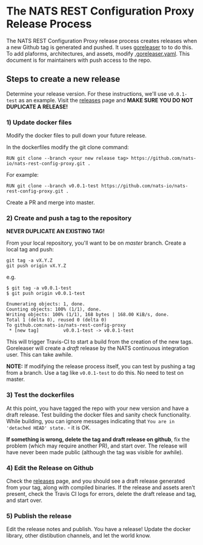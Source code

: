# The NATS REST Configuration Proxy Release Process

The NATS REST Configuration Proxy release process creates releases when a new Github tag is generated and pushed.  It uses [goreleaser](https://goreleaser.com/) to to do this.  To add plaforms, architectures, and assets, modify [.goreleaser.yaml](https://github.com/nats-io/nats-rest-config-proxy/blob/master/.goreleaser.yml).  This document is for maintainers with push access to the repo.

## Steps to create a new release

Determine your release version.  For these instructions, we'll use `v0.0.1-test` as an example.  Visit the [releases](https://github.com/nats-io/nats-rest-config-proxy/releases) page and **MAKE SURE YOU DO NOT DUPLICATE A RELEASE!**

### 1) Update docker files

Modify the docker files to pull down your future release.

In the dockerfiles modify the git clone command:

```text
RUN git clone --branch <your new release tag> https://github.com/nats-io/nats-rest-config-proxy.git .
```

For example:

```text
RUN git clone --branch v0.0.1-test https://github.com/nats-io/nats-rest-config-proxy.git .
```

Create a PR and merge into master.

### 2) Create and push a tag to the repository

**NEVER DUPLICATE AN EXISTING TAG!**

From your local repository, you'll want to be on *master* branch.  Create a local tag and push:

```text
git tag -a vX.Y.Z
git push origin vX.Y.Z
```

e.g.

```text
$ git tag -a v0.0.1-test
$ git push origin v0.0.1-test

Enumerating objects: 1, done.
Counting objects: 100% (1/1), done.
Writing objects: 100% (1/1), 168 bytes | 168.00 KiB/s, done.
Total 1 (delta 0), reused 0 (delta 0)
To github.com:nats-io/nats-rest-config-proxy
 * [new tag]         v0.0.1-test -> v0.0.1-test
```

This will trigger Travis-CI to start a build from the creation of the new tags.  Goreleaser will create a *draft* release by the NATS continuous integration user.  This can take awhile.

**NOTE:**  If modifying the release process itself, you can test by pushing a tag from a branch.  Use a tag like `v0.0.1-test` to do this.  No need to test on master.

### 3) Test the dockerfiles

At this point, you have tagged the repo with your new version and have a draft release.  Test building the docker files and sanity check functionality.  While building, you can ignore messages indicating that `You are in 'detached HEAD' state.` - it is OK.

**If something is wrong, delete the tag and draft release on github**, fix the problem (which may require another PR), and start over.  The release will have never been made public (although the tag was visible for awhile).

### 4) Edit the Release on Github

Check the [releases](https://github.com/nats-io/nats-rest-config-proxy/releases) page, and you should see a draft release generated from your tag, along with compiled binaries.  If the release and assets aren't present, check the Travis CI logs for errors, delete the draft release and tag, and start over.

### 5) Publish the release

Edit the release notes and publish.  You have a release!  Update the docker library, other distibution channels, and let the world know.
